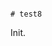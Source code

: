                                                                                                                                                                                                                                                                            # test8

Init.
